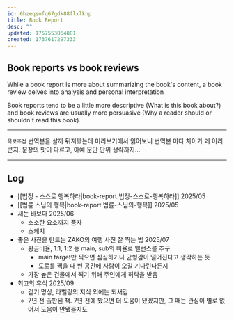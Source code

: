 ```yaml
---
id: 6hzeqsofq67gdk88flxlkhp
title: Book Report
desc: ""
updated: 1757553864881
created: 1737617297333
---
```


## Book reports vs book reviews

While a book report is more about summarizing the book's content, a book review delves into analysis and personal interpretation

Book reports tend to be a little more descriptive (What is this book about?) and book reviews are usually more persuasive (Why a reader should or shouldn't read this book).

---

`목로주점` 번역본을 살까 뒤져봤는데 미리보기에서 읽어보니 번역본 마다 차이가 왜 이리 큰지.
문장의 맛이 다르고, 아예 문단 단위 생략까지...

---

## Log

- [[법정 - 스스로 행복하라|book-report.법정-스스로-행복하라]] 2025/05
- [[법륜 스님의 행복|book-report.법륜-스님의-행복]] 2025/05
- 새는 바보다 2025/06
  - 소소한 요소까지 풍자
  - 스케치
- 좋은 사진을 만드는 ZAKO의 여행 사진 잘 찍는 법 2025/07
  - 황금비율, 1:1, 1:2 등 main, sub의 비율로 밸런스를 추구:
    - main target만 찍으면 심심하거나 균형감이 떨어진다고 생각하는 듯
    - 도로를 찍을 때 빈 공간에 사람이 오길 기다린다든지
  - 가장 높은 건물에서 찍기 위해 주인에게 허락을 받음
- 최고의 휴식 2025/09
  - 걷기 명상, 라벨링의 지식 외에는 되새김
  - 7년 전 출판된 책. 7년 전에 봤으면 더 도움이 됐겠지만, 그 때는 관심이 별로 없어서 도움이 안됐을지도
